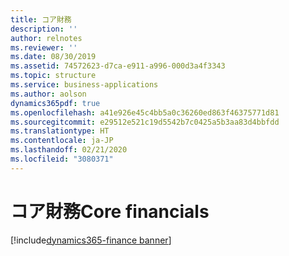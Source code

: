 ```yaml
---
title: コア財務
description: ''
author: relnotes
ms.reviewer: ''
ms.date: 08/30/2019
ms.assetid: 74572623-d7ca-e911-a996-000d3a4f3343
ms.topic: structure
ms.service: business-applications
ms.author: aolson
dynamics365pdf: true
ms.openlocfilehash: a41e926e45c4bb5a0c36260ed863f46375771d81
ms.sourcegitcommit: e29512e521c19d5542b7c0425a5b3aa83d4bbfdd
ms.translationtype: HT
ms.contentlocale: ja-JP
ms.lasthandoff: 02/21/2020
ms.locfileid: "3080371"
---
```

# <a name="core-financials"></a><span data-ttu-id="8938e-102">コア財務</span><span class="sxs-lookup"><span data-stu-id="8938e-102">Core financials</span></span>

[!include[dynamics365-finance banner](../includes/dynamics365-finance.md)]

<!--structure start-->

<!--structure end-->



